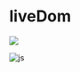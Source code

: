 # liveDom

<img src="https://github.com/Kimjunhyuk0320/liveDom/blob/main/IMG/main.png">

![js](https://img.shields.io/badge/JavaScript-F7DF1E?style=for-the-badge&logo=JavaScript&logoColor=white)
